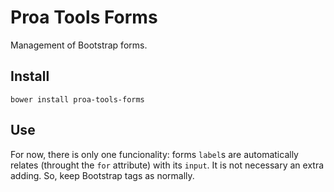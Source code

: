 # Proa Tools Forms

Management of Bootstrap forms.

## Install

```
bower install proa-tools-forms
```

## Use

For now, there is only one funcionality: forms `label`s are automatically relates (throught the `for` attribute) with its `input`. It is not necessary an extra adding. So, keep Bootstrap tags as normally.